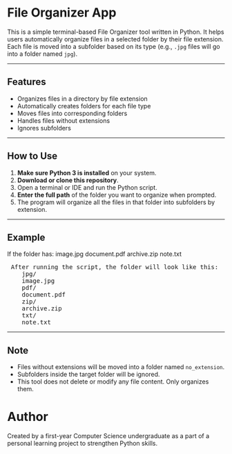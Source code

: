 # File Organizer App 

This is a simple terminal-based File Organizer tool written in Python. It helps users automatically organize files in a selected folder by their file extension. Each file is moved into a subfolder based on its type (e.g., `.jpg` files will go into a folder named `jpg`).

---

## Features

- Organizes files in a directory by file extension
- Automatically creates folders for each file type
- Moves files into corresponding folders
- Handles files without extensions
- Ignores subfolders

---

## How to Use 

1. **Make sure Python 3 is installed** on your system.
2. **Download or clone this repository**.
3. Open a terminal or IDE and run the Python script.
4. **Enter the full path** of the folder you want to organize when prompted.
5. The program will organize all the files in that folder into subfolders by extension.

---

## Example

If the folder has:
    image.jpg
    document.pdf
    archive.zip
    note.txt

<pre> After running the script, the folder will look like this:
    jpg/
    image.jpg
    pdf/
    document.pdf
    zip/
    archive.zip
    txt/
    note.txt </pre>

---

## Note 

- Files without extensions will be moved into a folder named `no_extension`.
- Subfolders inside the target folder will be ignored.
- This tool does not delete or modify any file content. Only organizes them.

# Author

Created by a first-year Computer Science undergraduate as a part of a personal learning project to strengthen Python skills.
